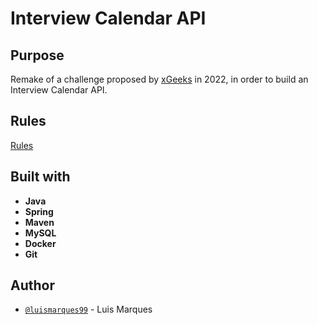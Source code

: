 # Interview Calendar API

## Purpose

Remake of a challenge proposed by [xGeeks](https://www.xgeeks.io) in 2022, in order to build an Interview Calendar API.

## Rules

[Rules](./docs/rules.md)

## Built with

- **Java**
- **Spring**
- **Maven**
- **MySQL**
- **Docker**
- **Git**

## Author

- [`@luismarques99`](https://github.com/luismarques99) - Luis Marques
